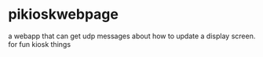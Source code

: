 # pikioskwebpage
a webapp that can get udp messages about how to update a display screen. for fun kiosk things
